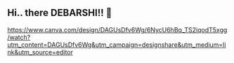 ## Hi.. there DEBARSHI!! 👋


https://www.canva.com/design/DAGUsDfv6Wg/6NycU6hBq_TS2iqodT5xgg/watch?utm_content=DAGUsDfv6Wg&utm_campaign=designshare&utm_medium=link&utm_source=editor 
